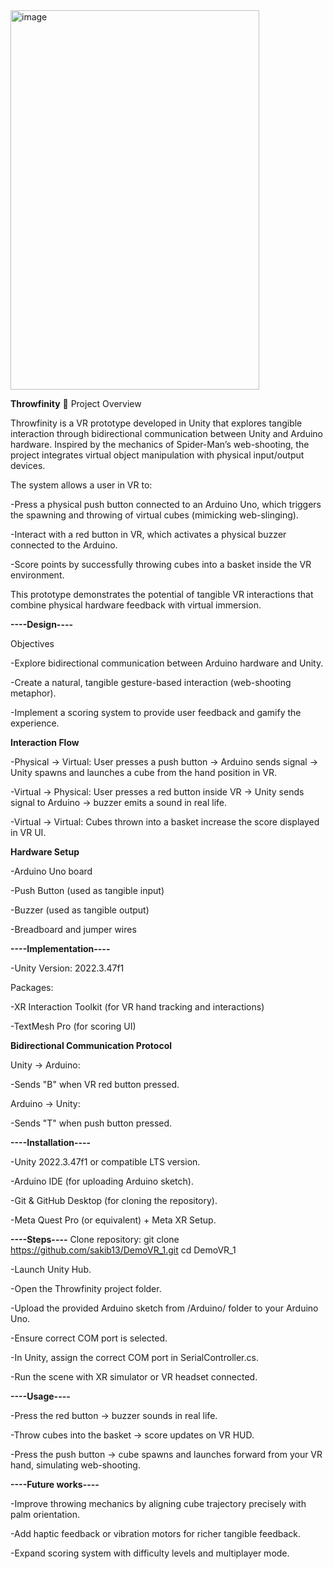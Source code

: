 <img width="398" height="607" alt="image" src="https://github.com/user-attachments/assets/ddebc911-4782-42ae-b357-3dc7550ac296" />

**Throwfinity**
📖 Project Overview

Throwfinity is a VR prototype developed in Unity that explores tangible interaction through bidirectional communication between Unity and Arduino hardware. Inspired by the mechanics of Spider-Man’s web-shooting, the project integrates virtual object manipulation with physical input/output devices.

The system allows a user in VR to:

-Press a physical push button connected to an Arduino Uno, which triggers the spawning and throwing of virtual cubes (mimicking web-slinging).

-Interact with a red button in VR, which activates a physical buzzer connected to the Arduino.

-Score points by successfully throwing cubes into a basket inside the VR environment.

This prototype demonstrates the potential of tangible VR interactions that combine physical hardware feedback with virtual immersion.

**----Design----**

Objectives

-Explore bidirectional communication between Arduino hardware and Unity.

-Create a natural, tangible gesture-based interaction (web-shooting metaphor).

-Implement a scoring system to provide user feedback and gamify the experience.

**Interaction Flow**

-Physical → Virtual: User presses a push button → Arduino sends signal → Unity spawns and launches a cube from the hand position in VR.

-Virtual → Physical: User presses a red button inside VR → Unity sends signal to Arduino → buzzer emits a sound in real life.

-Virtual → Virtual: Cubes thrown into a basket increase the score displayed in VR UI.

**Hardware Setup**

-Arduino Uno board

-Push Button (used as tangible input)

-Buzzer (used as tangible output)

-Breadboard and jumper wires

**----Implementation----**

-Unity Version: 2022.3.47f1

Packages:

-XR Interaction Toolkit (for VR hand tracking and interactions)

-TextMesh Pro (for scoring UI)

**Bidirectional Communication Protocol**

Unity → Arduino:

-Sends "B" when VR red button pressed.

Arduino → Unity:

-Sends "T" when push button pressed.

**----Installation----**

-Unity 2022.3.47f1 or compatible LTS version.

-Arduino IDE (for uploading Arduino sketch).

-Git & GitHub Desktop (for cloning the repository).

-Meta Quest Pro (or equivalent) + Meta XR Setup.

**----Steps----**
Clone repository: git clone https://github.com/sakib13/DemoVR_1.git
cd DemoVR_1

-Launch Unity Hub.

-Open the Throwfinity project folder.

-Upload the provided Arduino sketch from /Arduino/ folder to your Arduino Uno.

-Ensure correct COM port is selected.

-In Unity, assign the correct COM port in SerialController.cs.

-Run the scene with XR simulator or VR headset connected.

**----Usage----**

-Press the red button → buzzer sounds in real life.

-Throw cubes into the basket → score updates on VR HUD.

-Press the push button → cube spawns and launches forward from your VR hand, simulating web-shooting.

**----Future works----**

-Improve throwing mechanics by aligning cube trajectory precisely with palm orientation.

-Add haptic feedback or vibration motors for richer tangible feedback.

-Expand scoring system with difficulty levels and multiplayer mode.

